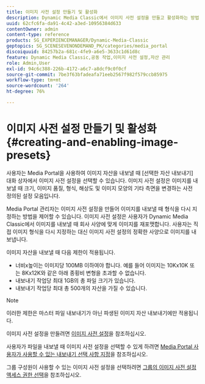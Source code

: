 ```yaml
---
title: 이미지 사전 설정 만들기 및 활성화
description: Dynamic Media Classic에서 이미지 사전 설정을 만들고 활성화하는 방법을 알아봅니다.
uuid: 62cfc6fa-da91-4c42-a3ed-10956384d633
contentOwner: admin
content-type: reference
products: SG_EXPERIENCEMANAGER/Dynamic-Media-Classic
geptopics: SG_SCENESEVENONDEMAND_PK/categories/media_portal
discoiquuid: 84257b2a-681c-4fe9-a6e5-3633c1d61d8c
feature: Dynamic Media Classic,공동 작업,이미지 사전 설정,자산 관리
role: Admin,User
exl-id: 94c6c388-226b-4172-a6c7-a8dcf9c0f0cf
source-git-commit: 7be3f63bfadeafa71eeb2567f982f579ccb85975
workflow-type: tm+mt
source-wordcount: '264'
ht-degree: 76%

---
```


# 이미지 사전 설정 만들기 및 활성화{#creating-and-enabling-image-presets}

사용자는 Media Portal을 사용하여 이미지 자산을 내보낼 때 [선택한 자산 내보내기] 대화 상자에서 이미지 사전 설정을 선택할 수 있습니다. 이미지 사전 설정은 이미지를 내보낼 때 크기, 이미지 품질, 형식, 해상도 및 이미지 모양의 기타 측면을 변경하는 사전 정의된 설정 모음입니다.

Media Portal 관리자는 이미지 사전 설정을 만들어 이미지를 내보낼 때 형식을 다시 지정하는 방법을 제어할 수 있습니다. 이미지 사전 설정은 사용자가 Dynamic Media Classic에서 이미지를 내보낼 때 회사 사양에 맞게 이미지를 재포맷합니다. 사용자는 직접 이미지 형식을 다시 지정하는 대신 이미지 사전 설정의 정확한 사양으로 이미지를 내보냅니다.

이미지 자산을 내보낼 때 다음 제한이 적용됩니다.

* 너비x높이는 이미지당 100MB 이하여야 합니다. 예를 들어 이미지는 10Kx10K 또는 8Kx12K와 같은 아래 종횡비 변형을 초과할 수 없습니다.
* 내보내기 작업당 최대 1GB의 총 파일 크기가 있습니다.
* 내보내기 작업당 최대 총 500개의 자산을 가질 수 있습니다.

>[!NOTE]
>
>이러한 제한은 마스터 파일 내보내기가 아닌 파생된 이미지 자산 내보내기에만 적용됩니다.

이미지 사전 설정을 만들려면 [이미지 사전 설정](application-setup.md#image_presets)을 참조하십시오.

사용자가 파일을 내보낼 때 이미지 사전 설정을 선택할 수 있게 하려면 [Media Portal 사용자가 사용할 수 있는 내보내기 선택 사항 지정](specifying-export-options-available-media.md#specifying_export_options_available_to_media_portal_users)을 참조하십시오.

그룹 구성원이 사용할 수 있는 이미지 사전 설정을 선택하려면 [그룹의 이미지 사전 설정 액세스 권한 선택](creating-media-portal-groups.md#choosing_image_preset_access_permissions_for_a_group)을 참조하십시오.
